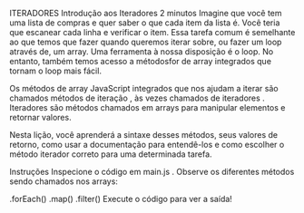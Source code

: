 ITERADORES
Introdução aos Iteradores
2 minutos
Imagine que você tem uma lista de compras e quer saber o que cada item da lista é. Você teria que escanear cada linha e verificar o item. Essa tarefa comum é semelhante ao que temos que fazer quando queremos iterar sobre, ou fazer um loop através de, um array. Uma ferramenta à nossa disposição é o loop. No entanto, também temos acesso a métodosfor de array integrados que tornam o loop mais fácil.

Os métodos de array JavaScript integrados que nos ajudam a iterar são chamados métodos de iteração , às vezes chamados de iteradores . Iteradores são métodos chamados em arrays para manipular elementos e retornar valores.

Nesta lição, você aprenderá a sintaxe desses métodos, seus valores de retorno, como usar a documentação para entendê-los e como escolher o método iterador correto para uma determinada tarefa.

Instruções
Inspecione o código em main.js . Observe os diferentes métodos sendo chamados nos arrays:

.forEach()
.map()
.filter()
Execute o código para ver a saída!